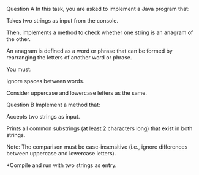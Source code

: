 Question A
In this task, you are asked to implement a Java program that:

Takes two strings as input from the console.

Then, implements a method to check whether one string is an anagram of the other.

An anagram is defined as a word or phrase that can be formed by rearranging the letters of another word or phrase.

You must:

Ignore spaces between words.

Consider uppercase and lowercase letters as the same.

Question B
Implement a method that:

Accepts two strings as input.

Prints all common substrings (at least 2 characters long) that exist in both strings.

Note: The comparison must be case-insensitive (i.e., ignore differences between uppercase and lowercase letters).



*Compile and run with two strings as entry. 

